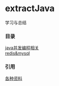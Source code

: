 # extractJava
学习与总结



### 目录
[java并发编程相关](src/main/resources/document/concurrent.md)
<br>
[redis&mysql](src/main/resources/document/redis2mysql.md)
<br>


### 引用
[各种资料](src/main/resources/document/reference.md)
<br>
